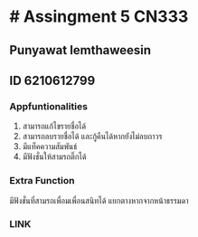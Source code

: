 # # Assingment 5 CN333
## Punyawat Iemthaweesin
## ID 6210612799

### Appfuntionalities

1. สามารถแก้ไขรายชื่อได้
2. สามารถลบรายชื่อได้ และกู้คืนได้หากยังไม่ลบถาวร
3. มีแท็คความสัมพันธ์
4. มีฟังชั่นให้สามรถติ๊กได้
### Extra Function

มีฟังชั่นที่สามรถเพื่อมเพื่อนสนิทได้ แยกตางหากจากหน้าธรรมดา

### LINK


